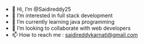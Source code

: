 - 👋 Hi, I’m @Saidireddy25
- 👀 I’m interested in full stack development
- 🌱 I’m currently learning java programming
- 💞️ I’m looking to collaborate with web developers
- 📫 How to reach me : saidireddykarnati@gmail.com

<!---
Saidireddy25/Saidireddy25 is a ✨ special ✨ repository because its `README.md` (this file) appears on your GitHub profile.
You can click the Preview link to take a look at your changes.
--->
